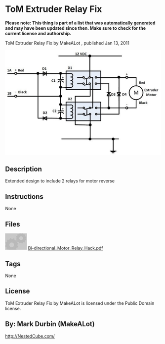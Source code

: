 ToM Extruder Relay Fix
===============
**Please note: This thing is part of a list that was [automatically generated](https://github.com/carlosgs/export-things) and may have been updated since then. Make sure to check for the current license and authorship.**  

ToM Extruder Relay Fix  by MakeALot , published Jan 13, 2011

![Image](img/Bi-directional_Motor_Relay_Hack_display_large_display_large.jpg)

Description
--------
Extended design to include 2 relays for motor reverse

Instructions
--------
None

Files
--------
[![Image](img/Gears_preview_tinycard.jpg)](Bi-directional_Motor_Relay_Hack.pdf)
 [ Bi-directional_Motor_Relay_Hack.pdf](Bi-directional_Motor_Relay_Hack.pdf)  



Tags
--------
None  

  

License
--------
ToM Extruder Relay Fix by MakeALot is licensed under the Public Domain license.  



By: Mark Durbin (MakeALot)
--------
<http://NestedCube.com/>